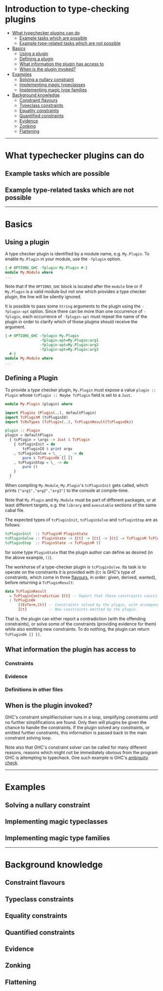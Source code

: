 # Introduction to type-checking plugins


* [What typechecker plugins can do](#cando)
  - [Example tasks which are possible](#possible)
  - [Example type-related tasks which are not possible](#impossible)
* [Basics](#basics)
  - [Using a plugin](#usage)
  - [Defining a plugin](#define)
  - [What information the plugin has access to](#info)
  - [When is the plugin invoked?](#invocation)
* [Examples](#examples)
  - [Solving a nullary constraint](#nullary)
  - [Implementing magic typeclasses](#typeclasses)
  - [Implementing magic type families](#tyfams)
* [Background knowledge](#background)
  - [Constraint flavours](#flavours)
  - [Typeclass constraints](#classes)
  - [Equality constraints](#eqs)
  - [Quantified constraints](#qcs)
  - [Evidence](#evidence)
  - [Zonking](#zonking)
  - [Flattening](#flattening)

---

<a name="cando"></a>
# What typechecker plugins can do

<a name="possible"></a>
## Example tasks which are possible

<a name="impossible"></a>
## Example type-related tasks which are not possible

---

<a name="basics"></a>
# Basics

<a name="usage"></a>
## Using a plugin

A type checker plugin is identified by a module name, e.g. `My.Plugin`. To enable `My.Plugin` in your module, use the `-fplugin` option.

```haskell
{-# OPTIONS_GHC -fplugin My.Plugin #-}
module My.Module where
...
```

Note that if the `OPTIONS_GHC` block is located after the `module` line or if `My.Plugin` is a valid module but not one which provides a type checker plugin, the line will be silently ignored.

It is possible to pass some `String` arguments to the plugin using the `-fplugin-opt` option. Since there can be more than one occurrence of `-fplugin`, each occurrence of `-fplugin-opt` must repeat the name of the plugin in order to clarify which of those plugins should receive the argument.

```haskell
{-# OPTIONS_GHC -fplugin My.Plugin
                -fplugin-opt=My.Plugin:arg1
                -fplugin-opt=My.Plugin:arg2
                -fplugin-opt=My.Plugin:arg3
  #-}
module My.Module where
...
```

<a name="define"></a>
## Defining a Plugin

To provide a type checker plugin, `My.Plugin` must expose a value `plugin :: Plugin` whose `tcPlugin :: Maybe TcPlugin` field is set to a `Just`.

```haskell
module My.Plugin (plugin) where

import Plugins (Plugin(..), defaultPlugin)
import TcPluginM (tcPluginIO)
import TcRnTypes (TcPlugin(..), TcPluginResult(TcPluginOk))

plugin :: Plugin
plugin = defaultPlugin
  { tcPlugin = \args -> Just $ TcPlugin
    { tcPluginInit = do
        tcPluginIO $ print args
    , tcPluginSolve = \_ _ _ _ -> do
        pure $ TcPluginOk [] []
    , tcPluginStop = \_ -> do
        pure ()
    }
  }
```

When compiling `My.Module`, `My.Plugin`'s `tcPluginInit` gets called, which prints `["arg1","arg2","arg3"]` to the console at compile-time.

Note that `My.Plugin` and `My.Module` must be part of different packages, or at least different targets, e.g. the `library` and `executable` sections of the same cabal file.

The expected types of `tcPluginInit`, `tcPluginSolve` and `tcPluginStop` are as follows:

```haskell
tcPluginInit  :: TcPluginM PluginState
tcPluginSolve :: PluginState -> [Ct] -> [Ct] -> [Ct] -> TcPluginM TcPluginResult
tcPluginStop  :: PluginState -> TcPluginM ()
```

for some type `PluginState` that the plugin author can define as desired (in the above example, `()`).

The workhorse of a type-checker plugin is `tcPluginSolve`. Its task is to operate on the constraints it is provided with (`Ct` is GHC's type of constraints, which come in three [flavours](#flavours), in order: given, derived, wanted), before returning a `TcPluginResult`:

```haskell
data TcPluginResult
  = TcPluginContradiction [Ct] -- Report that these constraints constitute a contradiction.
  | TcPluginOk
      [(EvTerm,Ct)] -- Constraints solved by the plugin, with accompanying evidence terms.
      [Ct]          -- New constraints emitted by the plugin.
```

That is, the plugin can either report a contradiction (with the offending constraints), or solve some of the constraints (providing evidence for them) while also emitting new constraints. To do nothing, the plugin can return `TcPluginOk [] []`.


<a name="info"></a>
## What information the plugin has access to

### Constraints

### Evidence

### Definitions in other files

<a name="invocation"></a>
## When is the plugin invoked?

GHC's constraint simplifier/solver runs in a loop, simplifying constraints until no further simplifications are found.
Only then will plugins be given the chance to handle the constraints.
If the plugin solved any constraints, or emitted further constraints, this information is passed back to the main constraint solving loop.

Note also that GHC's constraint solver can be called for many different reasons, reasons which might not be immediately obvious from the program GHC is attempting to typecheck. One such example is GHC's [ambiguity check](https://ghc.gitlab.haskell.org/ghc/doc/users_guide/exts/ambiguous_types.html).

---

<a name="examples"></a>
# Examples

<a name="nullary"></a>
## Solving a nullary constraint

<a name="typeclasses"></a>
## Implementing magic typeclasses

<a name="tyfams"></a>
## Implementing magic type families

---

<a name="background"></a>
# Background knowledge

<a name="flavours"></a>
## Constraint flavours

<a name="classes"></a>
## Typeclass constraints

<a name="eqs"></a>
## Equality constraints

<a name="qcs"></a>
## Quantified constraints

<a name="evidence"></a>
## Evidence

<a name="zonking"></a>
## Zonking
  
<a name="flattening"></a>
## Flattening
